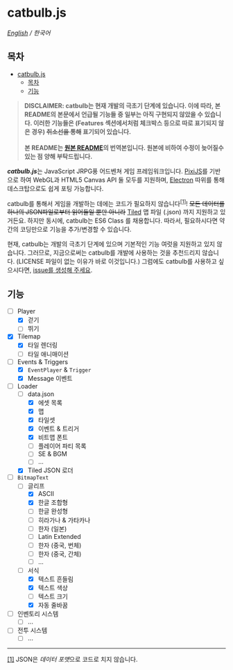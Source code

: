 # catbulb.js
*[English](https://github.com/M00nR4bb1t/catbulb.js/blob/master/README.md) / 한국어*

## 목차
- [catbulb.js](#catbulbjs)
  - [목차](#%EB%AA%A9%EC%B0%A8)
  - [기능](#%EA%B8%B0%EB%8A%A5)

>**DISCLAIMER: catbulb는 현재 개발의 극초기 단계에 있습니다. 이에 따라, 본 README의 본문에서 언급될 기능들 중 일부는 아직 구현되지 않았을 수 있습니다. 이러한 기능들은 (Features 섹션에서처럼 체크박스 등으로 따로 표기되지 않은 경우) ~~취소선을 통해~~ 표기되어 있습니다.<br><br>본 README는 [원본 README](https://github.com/M00nR4bb1t/catbulb.js/blob/master/README.md)의 번역본입니다. 원본에 비하여 수정이 늦어질수 있는 점 양해 부탁드립니다.**

***catbulb.js***는 JavaScript JRPG풍 어드벤쳐 게임 프레임워크입니다. [PixiJS](http://pixijs.com)를 기반으로 하여 WebGL과 HTML5 Canvas API 둘 모두를 지원하며, [Electron](https://electronjs.org/) 따위를 통해 데스크탑으로도 쉽게 포팅 가능합니다.

catbulb를 통해서 게임을 개발하는 데에는 코드가 필요하지 않습니다<sup id="a1">[[1]](#footnote1)</sup>! ~~모든 데이터를 하나의 JSON파일로부터 읽어들일 뿐만 아니라~~ [Tiled](https://www.mapeditor.org/) 맵 파일 (.json) 까지 지원하고 있거든요. 하지만 동시에, catbulb는 ES6 Class 를 채용합니다. 따라서, 필요하시다면 약간의 코딩만으로 기능을 추가/변경할 수 있습니다.

현재, catbulb는 개발의 극초기 단계에 있으며 기본적인 기능 여럿을 지원하고 있지 않습니다. 그러므로, 지금으로써는 catbulb를 개발에 사용하는 것을 추천드리지 않습니다. (LICENSE 파일이 없는 이유가 바로 이것입니다.) 그럼에도 catbulb를 사용하고 싶으시다면, [issue를 생성해 주세요](https://github.com/M00nR4bb1t/catbulb.js/issues/new).

## 기능
* [ ] Player
   * [x] 걷기
   * [ ] 뛰기
* [x] Tilemap
   * [x] 타일 렌더링
   * [ ] 타일 애니매이션
* [ ] Events & Triggers
   * [x] `EventPlayer` & `Trigger`
   * [x] Message 이벤트
* [ ] Loader
   * [ ] data.json
      * [x] 에셋 목록
      * [x] 맵
      * [x] 타일셋
      * [x] 이벤트 & 트리거
      * [x] 비트맵 폰트
      * [ ] 플레이어 파티 목록
      * [ ] SE & BGM
      * [ ] ...
   * [x] Tiled JSON 로더
* [ ] `BitmapText`
   * [ ] 글리프
      * [x] ASCII
      * [x] 한글 조합형
      * [ ] 한글 완성형
      * [ ] 히라가나 & 가타카나
      * [ ] 한자 (일본)
      * [ ] Latin Extended
      * [ ] 한자 (중국, 번체)
      * [ ] 한자 (중국, 간체)
      * [ ] ...
   * [ ] 서식
      * [x] 텍스트 흔들림
      * [x] 텍스트 색상
      * [ ] 텍스트 크기
      * [x] 자동 줄바꿈
* [ ] 인벤토리 시스템
   * [ ] ...
* [ ] 전투 시스템
   * [ ] ...

***
<span id="footnote1">[[1]](#a1)</span> JSON은 *데이터 포맷*으로 코드로 치지 않습니다.